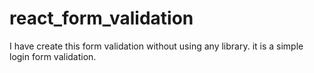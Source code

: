 # react_form_validation
I have create this form validation without using any library. it is a simple login form validation.
